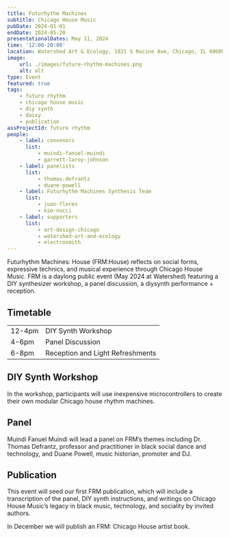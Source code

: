 ```yaml
---
title: Futurhythm Machines
subtitle: Chicago House Music
pubDate: 2024-01-01
endDate: 2024-05-20
presentationalDates: May 11, 2024
time: '12:00-20:00'
location: Watershed Art & Ecology, 1821 S Racine Ave, Chicago, IL 60608
image:
    url: ./images/future-rhythm-machines.png
    alt: alt
type: Event
featured: true
tags:
    - future rhythm
    - chicago house music
    - diy synth
    - daisy
    - publication
assProjectId: future rhythm
people:
    - label: convenors
      list:
          - muindi-fanuel-muindi
          - garrett-laroy-johnson
    - label: panelists
      list:
          - thomas-defrantz
          - duane-powell
    - label: Futurhythm Machines Synthesis Team
      list:
          - juan-flores
          - kim-nucci
    - label: supporters
      list:
          - art-design-chicago
          - watershed-art-and-ecology
          - electrosmith
---
```


Futurhythm Machines: House (FRM:House) reflects on social forms, expressive technics, and musical experience through Chicago House Music. FRM is a daylong public event (May 2024 at Watershed) featuring a DIY synthesizer workshop, a panel discussion, a diysynth performance + reception.

## Timetable

|        |                                  |
| ------ | -------------------------------- |
| 12-4pm | DIY Synth Workshop               |
| 4-6pm  | Panel Discussion                 |
| 6-8pm  | Reception and Light Refreshments |

## DIY Synth Workshop

In the workshop, participants will use inexpensive microcontrollers to create their own modular Chicago house rhythm machines.

## Panel

Muindi Fanuel Muindi will lead a panel on FRM’s themes including Dr. Thomas Defrantz, professor and practitioner in black social dance and technology, and Duane Powell, music historian, promoter and DJ.

## Publication

This event will seed our first FRM publication, which will include a transcription of the panel, DIY synth instructions, and writings on Chicago House Music’s legacy in black music, technology, and sociality by invited authors.

In December we will publish an FRM: Chicago House artist book.
